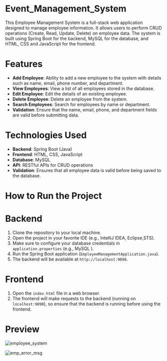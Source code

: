 # Event_Management_System
This Employee Management System is a full-stack web application designed to manage employee information. It allows users to perform CRUD operations (Create, Read, Update, Delete) on employee data. The system is built using Spring Boot for the backend, MySQL for the database, and HTML, CSS and JavaScript for the frontend.


# Features

- **Add Employee**: Ability to add a new employee to the system with details such as name, email, phone number, and department.
- **View Employees**: View a list of all employees stored in the database.
- **Edit Employee**: Edit the details of an existing employee.
- **Delete Employee**: Delete an employee from the system.
- **Search Employees**: Search for employees by name or department.
- **Validation**: Ensure that the name, email, phone, and department fields are valid before submitting data.

# Technologies Used

- **Backend**: Spring Boot (Java)
- **Frontend**: HTML, CSS, JavaScript
- **Database**: MySQL
- **API**: RESTful APIs for CRUD operations
- **Validation**: Ensures that all employee data is valid before being saved to the database.

# How to Run the Project

# Backend
1. Clone the repository to your local machine.
2. Open the project in your favorite IDE (e.g., IntelliJ IDEA, Eclipse,STS).
3. Make sure to configure your database credentials in `application.properties` (e.g., MySQL ).
4. Run the Spring Boot application (`EmployeeManagementApplication.java`).
5. The backend will be available at `http://localhost:9090`.

# Frontend
1. Open the `index.html` file in a web browser.
2. The frontend will make requests to the backend (running on `localhost:9090`), so ensure that the backend is running before using the frontend.

# Preview
![employee_system](https://github.com/user-attachments/assets/4e8cb0c5-8c27-4b36-80c7-ef8ae6ac2e14)

![emp_error_msg](https://github.com/user-attachments/assets/a1f51e00-4b4e-49c8-be48-d2c89f5b5d81)

